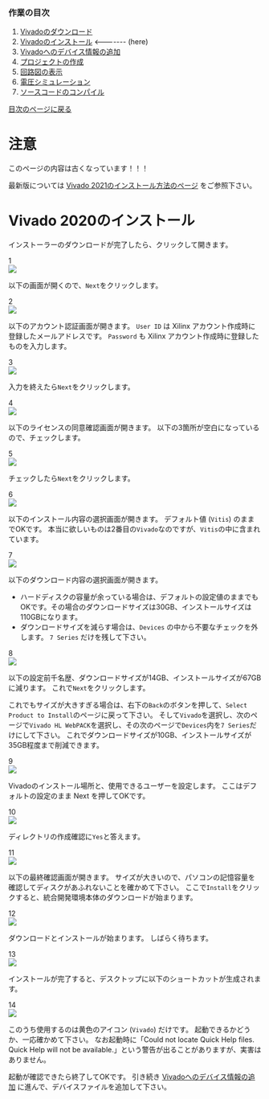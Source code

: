 ### 作業の目次

1. [Vivadoのダウンロード](../download/index.md)
2. [Vivadoのインストール](../install/index.md) <------- (here)
3. [Vivadoへのデバイス情報の追加](../board/index.md)
4. [プロジェクトの作成](../project/index.md)
5. [回路図の表示](../schematic/index.md)
6. [電圧シミュレーション](../wave/index.md)
7. [ソースコードのコンパイル](../compile/index.md)

[目次のページに戻る](../vivado/index.md)

# 注意

このページの内容は古くなっています！！！

最新版については
[Vivado 2021のインストール方法のページ](../install_vivado2021/index.md)
をご参照下さい。

# Vivado 2020のインストール

インストーラーのダウンロードが完了したら、クリックして開きます。

1  
![ ](install_001.png)

以下の画面が開くので、`Next`をクリックします。

2  
![ ](install_002.png)

以下のアカウント認証画面が開きます。
`User ID` は Xilinx アカウント作成時に登録したメールアドレスです。
`Password` も Xilinx アカウント作成時に登録したものを入力します。

3  
![ ](install_003.png)

入力を終えたら`Next`をクリックします。

4  
![ ](install_004.png)

以下のライセンスの同意確認画面が開きます。
以下の3箇所が空白になっているので、チェックします。

5  
![ ](install_005.png)

チェックしたら`Next`をクリックします。

6  
![ ](install_006.png)

以下のインストール内容の選択画面が開きます。
デフォルト値 (`Vitis`) のままでOKです。
本当に欲しいものは2番目の`Vivado`なのですが、`Vitis`の中に含まれています。

7  
![ ](install_007.png)

以下のダウンロード内容の選択画面が開きます。

* ハードディスクの容量が余っている場合は、デフォルトの設定値のままでもOKです。その場合のダウンロードサイズは30GB、インストールサイズは110GBになります。
* ダウンロードサイズを減らす場合は、`Devices` の中から不要なチェックを外します。 `7 Series` だけを残して下さい。

8  
![ ](install_008.png)

以下の設定前千名歴、ダウンロードサイズが14GB、インストールサイズが67GBに減ります。
これで`Next`をクリックします。

これでもサイズが大きすぎる場合は、右下の`Back`のボタンを押して、`Select Product to Install`のページに戻って下さい。
そして`Vivado`を選択し、次のページで`Vivado HL WebPACK`を選択し、その次のページで`Devices`内を`7 Series`だけにして下さい。
これでダウンロードサイズが10GB、インストールサイズが35GB程度まで削減できます。

9  
![ ](install_009.png)

Vivadoのインストール場所と、使用できるユーザーを設定します。
ここはデフォルトの設定のまま Next を押してOKです。

10  
![ ](install_010.png)

ディレクトリの作成確認に`Yes`と答えます。

11  
![ ](install_011.png)

以下の最終確認画面が開きます。
サイズが大きいので、パソコンの記憶容量を確認してディスクがあふれないことを確かめて下さい。
ここで`Install`をクリックすると、統合開発環境本体のダウンロードが始まります。

12  
![ ](install_012.png)

ダウンロードとインストールが始まります。
しばらく待ちます。

13  
![ ](install_013.png)

インストールが完了すると、デスクトップに以下のショートカットが生成されます。

14  
![ ](install_014.png)

このうち使用するのは黄色のアイコン (`Vivado`) だけです。
起動できるかどうか、一応確かめて下さい。
なお起動時に「Could not locate Quick Help files. Quick Help will not be available.」という警告が出ることがありますが、実害はありません。

起動が確認できたら終了してOKです。
引き続き
[Vivadoへのデバイス情報の追加](../board/index.md)
に進んで、デバイスファイルを追加して下さい。
